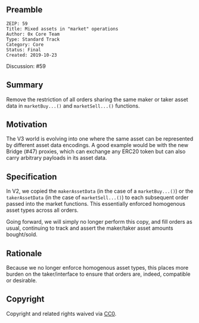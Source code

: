 ## Preamble

    ZEIP: 59
    Title: Mixed assets in "market" operations
    Author: 0x Core Team
    Type: Standard Track
    Category: Core
    Status: Final
    Created: 2019-10-23

Discussion: #59

## Summary

Remove the restriction of all orders sharing the same maker or taker asset data in `marketBuy...()` and `marketSell...()` functions.

## Motivation

The V3 world is evolving into one where the same asset can be represented by different asset data encodings. A good example would be with the new Bridge (#47) proxies, which can exchange any ERC20 token but can also carry arbitrary payloads in its asset data.

## Specification

In V2, we copied the `makerAssetData` (in the case of a `marketBuy...()`) or the `takerAssetData` (in the case of `marketSell...()`) to each subsequent order passed into the market functions. This essentially enforced homogenous asset types across all orders.

Going forward, we will simply no longer perform this copy, and fill orders as usual, continuing
to track and assert the maker/taker asset amounts bought/sold.

## Rationale

Because we no longer enforce homogenous asset types, this places more burden on the taker/interface to ensure that orders are, indeed, compatible or desirable.

## Copyright

Copyright and related rights waived via [CC0](https://creativecommons.org/publicdomain/zero/1.0/).
